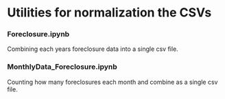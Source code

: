 # Utilities for normalization the CSVs

### Foreclosure.ipynb
Combining each years foreclosure data into a single csv file.

### MonthlyData_Foreclosure.ipynb
Counting how many foreclosures each month and combine as a single csv file.


